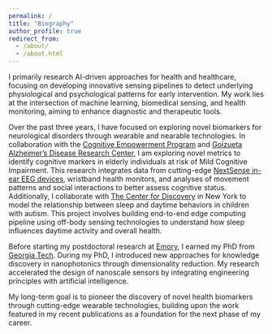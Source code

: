 ```yaml
---
permalink: /
title: "Biography"
author_profile: true
redirect_from: 
  - /about/
  - /about.html
---
```


I primarily research AI-driven approaches for health and healthcare, focusing on developing innovative sensing pipelines to detect underlying physiological and psychological patterns for early intervention. My work lies at the intersection of machine learning, biomedical sensing, and health monitoring, aiming to enhance diagnostic and therapeutic tools.  


Over the past three years, I have focused on exploring novel biomarkers for neurological disorders through wearable and nearable technologies. In collaboration with the [Cognitive Empowerment Program](https://empowerment.emory.edu) and [Goizueta Alzheimer’s Disease Research Center](https://alzheimers.emory.edu), I am exploring novel metrics to identify cognitive markers in elderly individuals at risk of Mild Cognitive Impairment. This research integrates data from cutting-edge [NextSense in-ear EEG devices](https://www.nextsense.io), wristband health monitors, and analyses of movement patterns and social interactions to better assess cognitive status. Additionally, I collaborate with [The Center for Discovery](https://thecenterfordiscovery.org) in New York to model the relationship between sleep and daytime behaviors in children with autism. This project involves building end-to-end edge computing pipeline using off-body sensing technologies to understand how sleep influences daytime activity and overall health.

Before starting my postdoctoral research at [Emory](https://www.emory.edu/home/index.html), I earned my PhD from [Georgia Tech](https://www.gatech.edu). During my PhD, I introduced new approaches for knowledge discovery in nanophotonics through dimensionality reduction. My research accelerated the design of nanoscale sensors by integrating engineering principles with artificial intelligence.

My long-term goal is to pioneer the discovery of novel health biomarkers through cutting-edge wearable technologies, building upon the work featured in my recent publications as a foundation for the next phase of my career.
